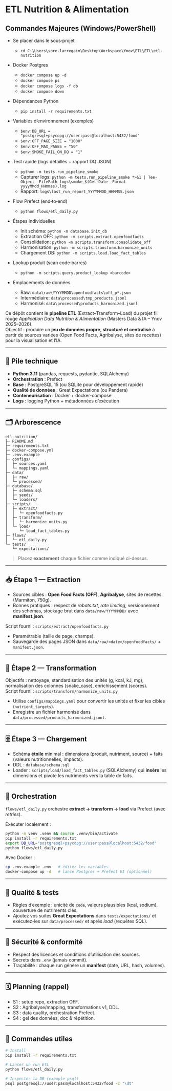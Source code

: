 # ETL Nutrition & Alimentation

## Commandes Majeures (Windows/PowerShell)
- Se placer dans le sous‑projet
  - `cd C:\Users\sore-larregain\Desktop\Workspace\Ynov\ETL\ETL\etl-nutrition`

- Docker Postgres
  - `docker compose up -d`
  - `docker compose ps`
  - `docker compose logs -f db`
  - `docker compose down`

- Dépendances Python
  - `pip install -r requirements.txt`

- Variables d’environnement (exemples)
  - ` $env:DB_URL = "postgresql+psycopg://user:pass@localhost:5432/food" `
  - ` $env:OFF_PAGE_SIZE = "1000" `
  - ` $env:OFF_MAX_PAGES = "50" `
  - ` $env:SMOKE_FAIL_ON_DQ = "1" `

- Test rapide (logs détaillés + rapport DQ JSON)
  - `python -m tests.run_pipeline_smoke`
  - Capturer logs: `python -m tests.run_pipeline_smoke *>&1 | Tee-Object -FilePath logs\smoke_$(Get-Date -Format yyyyMMdd_HHmmss).log`
  - Rapport: `logs\last_run_report_YYYYMMDD_HHMMSS.json`

- Flow Prefect (end‑to‑end)
  - `python flows/etl_daily.py`

- Étapes individuelles
  - Init schéma: `python -m database.init_db`
  - Extraction OFF: `python -m scripts.extract.openfoodfacts`
  - Consolidation: `python -m scripts.transform.consolidate_off`
  - Harmonisation: `python -m scripts.transform.harmonize_units`
  - Chargement DB: `python -m scripts.load.load_fact_tables`

- Lookup produit (scan code‑barres)
  - `python -m scripts.query.product_lookup <barcode>`

- Emplacements de données
  - Raw: `data\raw\YYYYMMDD\openfoodfacts\off_p*.json`
  - Intermédiaire: `data\processed\tmp_products.jsonl`
  - Harmonisé: `data\processed\products_harmonized.jsonl`

Ce dépôt contient le **pipeline ETL** (Extract–Transform–Load) du projet fil rouge *Application Data Nutrition & Alimentation* (Masters Data & IA – Ynov 2025–2026).  
Objectif : produire un **jeu de données propre, structuré et centralisé** à partir de sources variées (Open Food Facts, Agribalyse, sites de recettes) pour la visualisation et l’IA.

---

## 🚀 Pile technique
- **Python 3.11** (pandas, requests, pydantic, SQLAlchemy)
- **Orchestration** : Prefect
- **Base** : PostgreSQL 15 (ou SQLite pour développement rapide)
- **Qualité de données** : Great Expectations (ou Pandera)
- **Conteneurisation** : Docker + docker-compose
- **Logs** : logging Python + métadonnées d’exécution

---

## 🗂️ Arborescence
```
etl-nutrition/
├─ README.md
├─ requirements.txt
├─ docker-compose.yml
├─ .env.example
├─ configs/
│  ├─ sources.yaml
│  └─ mappings.yaml
├─ data/
│  ├─ raw/
│  └─ processed/
├─ database/
│  ├─ schema.sql
│  ├─ seeds/
│  └─ loaders/
├─ scripts/
│  ├─ extract/
│  │  └─ openfoodfacts.py
│  ├─ transform/
│  │  └─ harmonize_units.py
│  └─ load/
│     └─ load_fact_tables.py
├─ flows/
│  └─ etl_daily.py
└─ tests/
   └─ expectations/
```
> Placez **exactement** chaque fichier comme indiqué ci-dessus.

---

## 📥 Étape 1 — Extraction
- Sources cibles : **Open Food Facts (OFF)**, **Agribalyse**, sites de recettes (Marmiton, 750g).
- Bonnes pratiques : respect de *robots.txt*, *rate limiting*, versionnement des schémas, stockage brut dans `data/raw/YYYYMMDD/` avec **manifest.json**.

Script fourni : `scripts/extract/openfoodfacts.py`  
- Paramétrable (taille de page, champs).  
- Sauvegarde des pages JSON dans `data/raw/<date>/openfoodfacts/` + `manifest.json`.

---

## 🧹 Étape 2 — Transformation
Objectifs : nettoyage, standardisation des unités (g, kcal, kJ, mg), normalisation des colonnes (snake_case), enrichissement (scores).  
Script fourni : `scripts/transform/harmonize_units.py`  
- Utilise `configs/mappings.yaml` pour convertir les unités et fixer les cibles (`nutrient_targets`).  
- Enregistre un fichier harmonisé dans `data/processed/products_harmonized.jsonl`.

---

## 🗄️ Étape 3 — Chargement
- Schéma **étoile** minimal : dimensions (produit, nutriment, source) + faits (valeurs nutritionnelles, impacts).  
- DDL : `database/schema.sql`  
- Loader : `scripts/load/load_fact_tables.py` (SQLAlchemy) qui **insère** les dimensions et pivote les nutriments vers la table de faits.

---

## 🧭 Orchestration
`flows/etl_daily.py` orchestre **extract → transform → load** via Prefect (avec *retries*).

Exécuter localement :
```bash
python -m venv .venv && source .venv/bin/activate
pip install -r requirements.txt
export DB_URL="postgresql+psycopg://user:pass@localhost:5432/food"
python flows/etl_daily.py
```

Avec Docker :
```bash
cp .env.example .env   # éditez les variables
docker-compose up -d   # lance Postgres + Prefect UI (optionnel)
```

---

## 🔎 Qualité & tests
- Règles d’exemple : unicité de `code`, valeurs plausibles (kcal, sodium), couverture de nutriments clés.
- Ajoutez vos suites **Great Expectations** dans `tests/expectations/` et exécutez-les sur `data/processed/` et après *load* (requêtes SQL).

---

## 🔐 Sécurité & conformité
- Respect des licences et conditions d’utilisation des sources.
- Secrets dans `.env` (jamais commit).
- Traçabilité : chaque run génère un **manifest** (date, URL, hash, volumes).

---

## 🗓️ Planning (rappel)
- S1 : setup repo, extraction OFF.
- S2 : Agribalyse/mapping, transformations v1, DDL.
- S3 : data quality, orchestration Prefect.
- S4 : gel des données, doc & répétition.

---

## 👣 Commandes utiles
```bash
# Install
pip install -r requirements.txt

# Lancer un run ETL
python flows/etl_daily.py

# Inspecter la DB (exemple psql)
psql postgresql://user:pass@localhost:5432/food -c "\dt"
```

